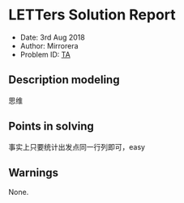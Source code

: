 
# LETTers Solution Report

- Date: 3rd Aug 2018
- Author: Mirrorera
- Problem ID: [TA](https://www.nowcoder.com/acm/contest/159/B)

## Description modeling
思维

## Points in solving
事实上只要统计出发点同一行列即可，easy

## Warnings
None.

